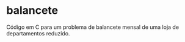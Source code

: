 balancete
=========

Código em C para um problema de balancete mensal de uma loja de departamentos reduzido.
